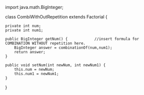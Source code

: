 import java.math.BigInteger;

class CombiWithOutRepetition extends Factorial {

    private int num;
    private int num1;

    public BigInteger getNum() {            //insert formula for COMBINATION WITHOUT repetition here.
        BigInteger answer = combinationOf(num,num1);
        return answer;
    }

    public void setNum(int newNum, int newNum1) {
        this.num = newNum;
        this.num1 = newNum1;
    }
}
